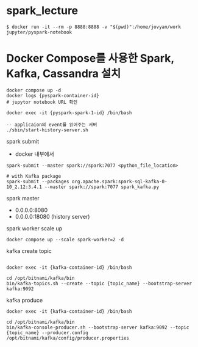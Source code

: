 # spark_lecture

```
$ docker run -it --rm -p 8888:8888 -v "$(pwd)":/home/jovyan/work jupyter/pyspark-notebook

```

# Docker Compose를 사용한 Spark, Kafka, Cassandra 설치

```
docker compose up -d
docker logs {pyspark-container-id}
# jupytor notebook URL 확인
```

```
docker exec -it {pyspark-spark-1-id} /bin/bash

-- applicaion의 event를 읽어주는 서버
./sbin/start-history-server.sh
```

spark submit

- docker 내부에서

```
spark-submit --master spark://spark:7077 <python_file_location>

# with Kafka package
spark-submit --packages org.apache.spark:spark-sql-kafka-0-10_2.12:3.4.1 --master spark://spark:7077 spark_kafka.py
```

spark master

- 0.0.0.0:8080
- 0.0.0.0:18080 (history server)

spark worker scale up

```
docker compose up --scale spark-worker=2 -d
```

kafka create topic

```

docker exec -it {kafka-container-id} /bin/bash

cd /opt/bitnami/kafka/bin
bin/kafka-topics.sh --create --topic {topic_name} --bootstrap-server kafka:9092

```

kafka produce

```
docker exec -it {kafka-container-id} /bin/bash

cd /opt/bitnami/kafka/bin
bin/kafka-console-producer.sh --bootstrap-server kafka:9092 --topic {topic_name} --producer.config /opt/bitnami/kafka/config/producer.properties
```
